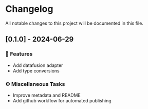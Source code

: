 # Changelog

All notable changes to this project will be documented in this file.

## [0.1.0] - 2024-06-29

### 🚀 Features

- Add datafusion adapter
- Add type conversions

### ⚙️ Miscellaneous Tasks

- Improve metadata and README
- Add github workflow for automated publishing

